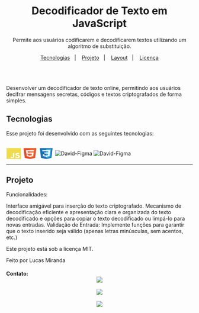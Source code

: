 <h1 align="center"> Decodificador de Texto em JavaScript </h1>
<p align="center">
Permite aos usuários codificarem e decodificarem textos utilizando um algoritmo de substituição.<br/>
</p>
<p align="center">
  <a href="#-tecnologias">Tecnologias</a>&nbsp;&nbsp;&nbsp;|&nbsp;&nbsp;&nbsp;
  <a href="#-projeto">Projeto</a>&nbsp;&nbsp;&nbsp;|&nbsp;&nbsp;&nbsp;
  <a href="#-layout">Layout</a>&nbsp;&nbsp;&nbsp;|&nbsp;&nbsp;&nbsp;
  <a href="#memo-licença">Licença</a>
</p>
<br>
<br>
<br>
Desenvolver um decodificador de texto online, permitindo aos usuários decifrar mensagens secretas, códigos e textos criptografados de forma simples.

## Tecnologias
Esse projeto foi desenvolvido com as seguintes tecnologias:
<div style="display: inline_block"><br>
  <img align="center" alt="David-Js" height="30" width="40" src="https://raw.githubusercontent.com/devicons/devicon/master/icons/javascript/javascript-plain.svg">
  <img align="center" alt="David-HTML" height="30" width="40" src="https://raw.githubusercontent.com/devicons/devicon/master/icons/html5/html5-original.svg">
  <img align="center" alt="David-CSS" height="30" width="40" src="https://raw.githubusercontent.com/devicons/devicon/master/icons/css3/css3-original.svg">
  <img align="center" alt="David-Figma" height="30" width="55" src="https://img.shields.io/badge/figma-white?logo=figma">
  <img align="center" alt="David-Figma" height="30" width="65" src="https://img.shields.io/badge/github-black?logo=GitHub">
<hr
</div>

## Projeto

Funcionalidades:

Interface amigável para inserção do texto criptografado.
Mecanismo de decodificação eficiente e apresentação clara e organizada do texto decodificado e opções para copiar o texto decodificado ou limpá-lo para novas entradas.
Validação de Entrada: Implemente funções para garantir que o texto inserido seja válido (apenas letras minúsculas, sem acentos, etc.)

Este projeto está sob a licença MIT.
<br>

Feito por Lucas Miranda
<br>
    
<h4> Contato:
<div align= center> 
<a href="https://www.instagram.com/lucaspetean/" target="_blank"><img src="https://img.shields.io/badge/-Instagram-%23E4405F?style=for-the-badge&logo=instagram&logoColor=black" target="_blank"></a>
 
  <a href = "mailto:lucaspetean15@gmail.com"><img src="https://img.shields.io/badge/-Gmail-%23333?style=for-the-badge&logo=gmail&logoColor=white" target="_blank"></a>
  
  <a href="https://www.linkedin.com/in/lucas-petean-cabral-miranda-60485b183/" target="_blank"><img src="https://img.shields.io/badge/-LinkedIn-%230077B5?style=for-the-badge&logo=linkedin&logoColor=white" target="_blank"></a> 
  
</div>
